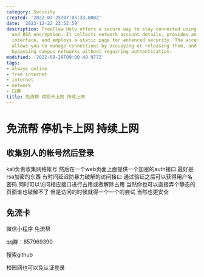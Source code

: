 ```yaml
---
category: Security
created: '2022-07-25T07:05:33.000Z'
date: '2023-12-22 23:52:59'
description: FreeFlow Help offers a secure way to stay connected using stolen credentials
  and RSA encryption. It collects network account details, provides an encrypted authentication
  interface, and employs a static page for enhanced security. The access control panel
  allows you to manage connections by occupying or releasing them, and it supports
  bypassing campus networks without requiring authentication.
modified: '2022-08-29T09:00:40.977Z'
tags:
- always online
- free internet
- internet
- network
- 白嫖
title: 免流帮 停机卡上网 持续上网
---
```


# 免流帮 停机卡上网 持续上网

## 收集别人的帐号然后登录

kali负责收集网络帐号 然后在一个web页面上面提供一个加密的auth接口 最好是rsa加密的东西 有时间延迟防暴力破解的访问接口 通过验证之后可以获得用户名密码 同时可以访问相应接口进行占用或者解除占用 当然你也可以直接弄个静态的页面谁也破解不了 但是访问的时候就得一个一个的尝试 当然也更安全

## 免流卡

微信小程序 免流帮

qq群：857969390

搜索github

校园网也可以免认证登录
